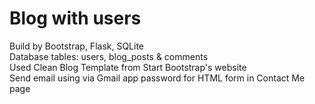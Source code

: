 # Blog with users
Build by Bootstrap, Flask, SQLite <br>
Database tables: users, blog_posts & comments <br>
Used Clean Blog Template from Start Bootstrap's website <br>
Send email using via Gmail app password for HTML form in Contact Me page 